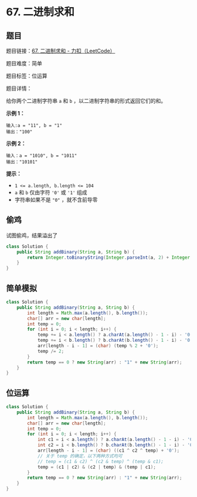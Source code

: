# 67. 二进制求和

## 题目

题目链接：[67. 二进制求和 - 力扣（LeetCode）](https://leetcode.cn/problems/add-binary/description/)

题目难度：简单

题目标签：位运算

题目详情：

给你两个二进制字符串 `a` 和 `b` ，以二进制字符串的形式返回它们的和。

**示例 1：**

```
输入:a = "11", b = "1"
输出："100"
```

**示例 2：**

```
输入：a = "1010", b = "1011"
输出："10101"
```

**提示：**

- `1 <= a.length, b.length <= 104`
- `a` 和 `b` 仅由字符 `'0'` 或 `'1'` 组成
- 字符串如果不是 `"0"` ，就不含前导零



## 偷鸡

试图偷鸡，结果溢出了

``` java
class Solution {
    public String addBinary(String a, String b) {
        return Integer.toBinaryString(Integer.parseInt(a, 2) + Integer.parseInt(b, 2));
    }
}
```



## 简单模拟

``` java
class Solution {
    public String addBinary(String a, String b) {
        int length = Math.max(a.length(), b.length());
        char[] arr = new char[length];
        int temp = 0;
        for (int i = 0; i < length; i++) {
            temp += i < a.length() ? a.charAt(a.length() - 1 - i) - '0' : 0;
            temp += i < b.length() ? b.charAt(b.length() - 1 - i) - '0' : 0;
            arr[length - i - 1] = (char) (temp % 2 + '0');
            temp /= 2;
        }
        return temp == 0 ? new String(arr) : "1" + new String(arr);
    }
}
```



## 位运算

``` java
class Solution {
    public String addBinary(String a, String b) {
        int length = Math.max(a.length(), b.length());
        char[] arr = new char[length];
        int temp = 0;
        for (int i = 0; i < length; i++) {
            int c1 = i < a.length() ? a.charAt(a.length() - 1 - i) - '0' : 0;
            int c2 = i < b.length() ? b.charAt(b.length() - 1 - i) - '0' : 0;
            arr[length - i - 1] = (char) ((c1 ^ c2 ^ temp) + '0');
            // 关于 temp 的确定，以下两种方式均可
            // temp = (c1 & c2) ^ (c2 & temp) ^ (temp & c1);
            temp = (c1 | c2) & (c2 | temp) & (temp | c1);
        }
        return temp == 0 ? new String(arr) : "1" + new String(arr);
    }
}
```

